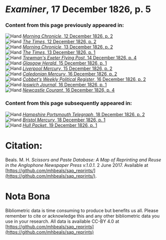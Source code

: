 # *Examiner*, 17 December 1826, p. 5  
  
### Content from this page previously appeared in:  
![Hand](http://scissorsandpaste.net/wp-content/uploads/2017/06/smallhandpointer.png) [*Morning Chronicle*, 12 December 1826, p. 2](https://mhbeals.github.io/sap_html/Morning-Chronicle/Morning-Chronicle-12-December-1826-p-2)  
![Hand](http://scissorsandpaste.net/wp-content/uploads/2017/06/smallhandpointer.png) [*The Times*, 12 December 1826, p. 2](https://mhbeals.github.io/sap_html/The-Times/The-Times-12-December-1826-p-2)  
![Hand](http://scissorsandpaste.net/wp-content/uploads/2017/06/smallhandpointer.png) [*Morning Chronicle*, 13 December 1826, p. 2](https://mhbeals.github.io/sap_html/Morning-Chronicle/Morning-Chronicle-13-December-1826-p-2)  
![Hand](http://scissorsandpaste.net/wp-content/uploads/2017/06/smallhandpointer.png) [*The Times*, 13 December 1826, p. 1](https://mhbeals.github.io/sap_html/The-Times/The-Times-13-December-1826-p-1)  
![Hand](http://scissorsandpaste.net/wp-content/uploads/2017/06/smallhandpointer.png) [*Trewman's Exeter Flying Post*, 14 December 1826, p. 4](https://mhbeals.github.io/sap_html/Trewman's-Exeter-Flying-Post/Trewman's-Exeter-Flying-Post-14-December-1826-p-4)  
![Hand](http://scissorsandpaste.net/wp-content/uploads/2017/06/smallhandpointer.png) [*Glasgow Herald*, 15 December 1826, p. 1](https://mhbeals.github.io/sap_html/Glasgow-Herald/Glasgow-Herald-15-December-1826-p-1)  
![Hand](http://scissorsandpaste.net/wp-content/uploads/2017/06/smallhandpointer.png) [*Liverpool Mercury*, 15 December 1826, p. 2](https://mhbeals.github.io/sap_html/Liverpool-Mercury/Liverpool-Mercury-15-December-1826-p-2)  
![Hand](http://scissorsandpaste.net/wp-content/uploads/2017/06/smallhandpointer.png) [*Caledonian Mercury*, 16 December 1826, p. 2](https://mhbeals.github.io/sap_html/Caledonian-Mercury/Caledonian-Mercury-16-December-1826-p-2)  
![Hand](http://scissorsandpaste.net/wp-content/uploads/2017/06/smallhandpointer.png) [*Cobbet's Weekly Political Register*, 16 December 1826, p. 2](https://mhbeals.github.io/sap_html/Cobbet's-Weekly-Political-Register/Cobbet's-Weekly-Political-Register-16-December-1826-p-2)  
![Hand](http://scissorsandpaste.net/wp-content/uploads/2017/06/smallhandpointer.png) [*Ipswich Journal*, 16 December 1826, p. 1](https://mhbeals.github.io/sap_html/Ipswich-Journal/Ipswich-Journal-16-December-1826-p-1)  
![Hand](http://scissorsandpaste.net/wp-content/uploads/2017/06/smallhandpointer.png) [*Newcastle Courant*, 16 December 1826, p. 4](https://mhbeals.github.io/sap_html/Newcastle-Courant/Newcastle-Courant-16-December-1826-p-4)  
  
### Content from this page subsequently appeared in:  
![Hand](http://scissorsandpaste.net/wp-content/uploads/2017/06/smallhandpointer.png) [*Hampshire Portsmouth Telegraph*, 18 December 1826, p. 2](https://mhbeals.github.io/sap_html/Hampshire-Portsmouth-Telegraph/Hampshire-Portsmouth-Telegraph-18-December-1826-p-2)  
![Hand](http://scissorsandpaste.net/wp-content/uploads/2017/06/smallhandpointer.png) [*Bristol Mercury*, 18 December 1826, p. 1](https://mhbeals.github.io/sap_html/Bristol-Mercury/Bristol-Mercury-18-December-1826-p-1)  
![Hand](http://scissorsandpaste.net/wp-content/uploads/2017/06/smallhandpointer.png) [*Hull Packet*, 19 December 1826, p. 1](https://mhbeals.github.io/sap_html/Hull-Packet/Hull-Packet-19-December-1826-p-1)  


# Citation: 

Beals. M. H. *Scissors and Paste Database: A Map of Reprinting and Reuse in the Anglophone Newspaper Press v.1.0.1.* 2 June 2017. Available at [https://github.com/mhbeals/sap_reprints/](https://github.com/mhbeals/sap_reprints/). 

# Nota Bona

Bibliometric data is time consuming to produce but benefits us all. Please remember to cite or acknowledge this and any other bibliometric data you use in your research. All data is available CC-BY 4.0 at [https://github.com/mhbeals/sap_reprints](https://github.com/mhbeals/sap_reprints)